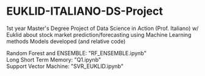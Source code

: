 # EUKLID-ITALIANO-DS-Project
1st year Master's Degree Project of Data Science in Action (Prof. Italiano) w/ Euklid about stock market prediction/forecasting using Machine Learning methods
Models developed (and relative code)

Random Forest and ENSEMBLE: "RF_ENSEMBLE.ipynb"<br/>
Long Short Term Memory: "Q1.ipynb"<br/>
Support Vector Machine: "SVR_EUKLID.ipynb"
